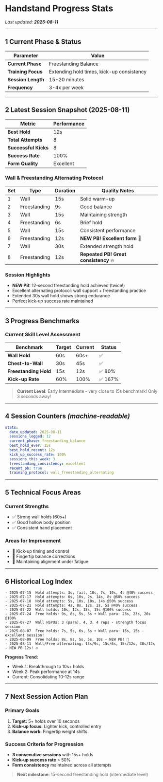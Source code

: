 # Handstand Progress Stats

*Last updated: **2025-08-11***

---

## 1 Current Phase & Status

| Parameter            | Value                                    |
| -------------------- | ---------------------------------------- |
| **Current Phase**    | Freestanding Balance                     |
| **Training Focus**   | Extending hold times, kick-up consistency|
| **Session Length**   | 15-20 minutes                           |
| **Frequency**        | 3-4x per week                           |

---

## 2 Latest Session Snapshot (2025-08-11)

| Metric               | Performance |
| -------------------- | ----------- |
| **Best Hold**        | 12s         |
| **Total Attempts**   | 8           |
| **Successful Kicks** | 8           |
| **Success Rate**     | 100%        |
| **Form Quality**     | Excellent   |

### Wall & Freestanding Alternating Protocol
| Set | Type        | Duration | Quality Notes                           |
| --- | ----------- | -------- | --------------------------------------- |
| 1   | Wall        | 15s      | Solid warm-up                           |
| 2   | Freestanding| 9s       | Good balance                            |
| 3   | Wall        | 15s      | Maintaining strength                    |
| 4   | Freestanding| 6s       | Brief hold                              |
| 5   | Wall        | 15s      | Consistent performance                  |
| 6   | Freestanding| 12s      | **NEW PB! Excellent form** 🎉           |
| 7   | Wall        | 30s      | Extended strength hold                  |
| 8   | Freestanding| 12s      | **Repeated PB! Great consistency** 🔥   |

### Session Highlights
- **NEW PB:** 12-second freestanding hold achieved (twice!)
- Excellent alternating protocol: wall support + freestanding practice
- Extended 30s wall hold shows strong endurance
- Perfect kick-up success rate maintained

---

## 3 Progress Benchmarks

### Current Skill Level Assessment

| Benchmark            | Target | Current | Status |
| -------------------- | ------ | ------- | ------ |
| **Wall Hold**        | 60s    | 60s+    | ✅      |
| **Chest-to-Wall**    | 30s    | 45s     | ✅      |  
| **Freestanding Hold**| 15s    | 12s     | ✅ 80%  |
| **Kick-up Rate**     | 60%    | 100%    | ✅ 167% |

> **Current Level:** Early Intermediate - very close to 15s benchmark! Only 3 seconds away!

---

## 4 Session Counters *(machine-readable)*

```yaml
stats:
  date_updated: 2025-08-11
  sessions_logged: 12
  current_phase: freestanding_balance
  best_hold_ever: 15s
  best_hold_recent: 12s
  kick_up_success_rate: 100%
  sessions_this_week: 3
  freestanding_consistency: excellent
  recent_pb: true
  training_protocol: wall_freestanding_alternating
```

---

## 5 Technical Focus Areas

### Current Strengths
- ✅ Strong wall holds (60s+)
- ✅ Good hollow body position
- ✅ Consistent hand placement

### Areas for Improvement  
- 🎯 Kick-up timing and control
- 🎯 Fingertip balance corrections
- 🎯 Maintaining alignment under fatigue

---

## 6 Historical Log Index

```
- 2025-07-15  Hold attempts: 3s, fail, 10s, 7s, 10s, 4s @40% success
- 2025-07-17  Hold attempts: 6s, 10s, 2s, 14s, 8s @60% success  
- 2025-07-18  Hold attempts: 5s, 10s, 10s, 14s @50% success
- 2025-07-21  Hold attempts: 4s, 8s, 12s, 2s, 5s @40% success
- 2025-07-22  Wall holds: 10s, 12s, 15s, 15s @100% success
- 2025-07-24  Free holds: 9s, 8s, 5s, 5s + Wall para: 23s, 23s, 26s @100%
- 2025-07-27  Wall HSPUs: 3 (para), 4, 3, 4 reps - strength focus session
- 2025-08-07  Free holds: 7s, 5s, 6s, 5s + Wall para: 15s, 15s - excellent session!
- 2025-08-09  Free holds: 8s, 8s, 5s, 5s, 10s - NEW PB! 🎉
- 2025-08-11  Wall/Free alternating: 15s/9s, 15s/6s, 15s/12s, 30s/12s - NEW PB 12s! 🔥
```

**Progress Trend:**
- Week 1: Breakthrough to 10s+ holds
- Week 2: Peak performance at 14s
- Current: Consolidating 10-12s range

---

## 7 Next Session Action Plan

### Primary Goals
1. **Target:** 5+ holds over 10 seconds
2. **Kick-up focus:** Lighter kick, controlled entry
3. **Balance work:** Fingertip weight shifts

### Success Criteria for Progression
- **3 consecutive sessions** with 15s+ holds
- **Kick-up success rate** > 50%
- **Form consistency** maintained across all attempts

> **Next milestone:** 15-second freestanding hold (intermediate level)